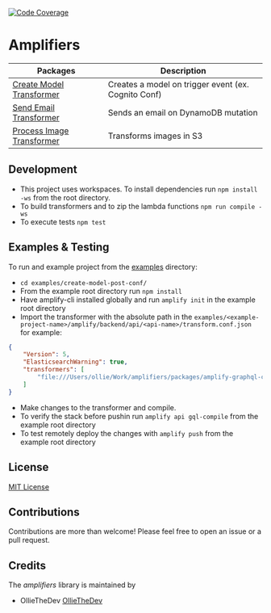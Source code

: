 [![Code Coverage](https://github.com/olliethedev/amplifiers/actions/workflows/coverage.yml/badge.svg)](https://github.com/olliethedev/amplifiers/actions/workflows/coverage.yml)

# Amplifiers #

Packages  | Description
------------- | -------------
[Create Model Transformer](https://github.com/olliethedev/amplifiers/tree/master/packages/amplify-graphql-create-model-transformer)  | Creates a model on trigger event (ex. Cognito Conf)
[Send Email Transformer](https://github.com/olliethedev/amplifiers/tree/master/packages/amplify-graphql-send-email-transformer)  | Sends an email on DynamoDB mutation
[Process Image Transformer](https://github.com/olliethedev/amplifiers/tree/master/packages/amplify-graphql-process-image-transformer)  | Transforms images in S3

## Development ##
- This project uses workspaces. To install dependencies run `npm install -ws` from the root directory.
- To build transformers and to zip the lambda functions `npm run compile -ws`
- To execute tests `npm test`

## Examples & Testing ##
To run and example project from the [examples](https://github.com/olliethedev/amplifiers/tree/master/examples) directory: 

- `cd examples/create-model-post-conf/`
- From the example root directory run `npm install` 
- Have amplify-cli installed globally and run `amplify init` in the example root directory
- Import the transformer with the absolute path in the `examples/<example-project-name>/amplify/backend/api/<api-name>/transform.conf.json` for example:
```json
{
    "Version": 5,
    "ElasticsearchWarning": true,
    "transformers": [
        "file:///Users/ollie/Work/amplifiers/packages/amplify-graphql-create-model-transformer/dist/index.js"
    ]
}
```
- Make changes to the transformer and compile.
- To verify the stack before pushin run `amplify api gql-compile` from the example root directory
- To test remotely deploy the changes with `amplify push` from the example root directory

## License ##
[MIT License](https://github.com/olliethedev/amplifiers/blob/master/LICENSE)

## Contributions ##
Contributions are more than welcome! Please feel free to open an issue or a pull request.

## Credits ##
The _amplifiers_ library is maintained by 
- OllieTheDev [OllieTheDev](https://olliecodes.com)

